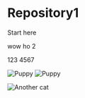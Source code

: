 # Repository1

Start here

wow ho 2

123
4567


![Puppy](./image/puppy01.jpg,)
![Puppy](./image/puppy02.jpg,)

![Another cat](https://i.imgur.com/5fnqqQ7.jpg)